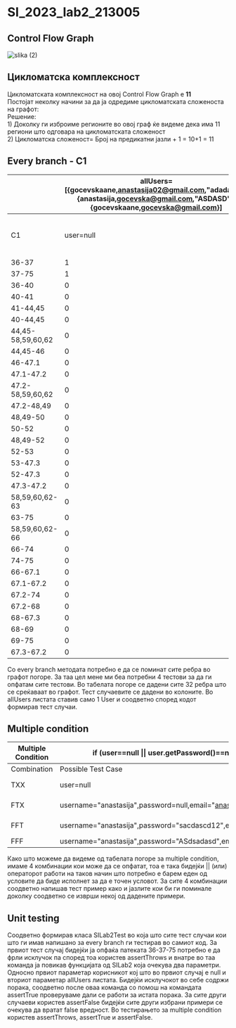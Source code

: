 # SI_2023_lab2_213005

## Control Flow Graph


![slika (2)](https://github.com/agocevska02/SI_2023_lab2_213005/assets/107998498/d2724f58-babd-4562-b20c-f4e6a435afb4)



## Цикломатска комплексност 
 Цикломатската комплексност на овој Control Flow Graph е **11**  
 Постојат неколку начини за да ја одредиме цикломатската сложеноста на графот:  
 Решение:    
             1) Доколку ги изброиме регионите во овој граф ќе видеме дека има 11 региони што одговара на цикломатската сложеност    
             2) Цикломатска сложеност= Број на предикатни јазли + 1 = 10+1 = 11
             
## Every branch - C1
             
|    | allUsers=[{gocevskaane,anastasija02@gmail.com,"adadada"},{anastasija,gocevska@gmail.com,"ASDASD"},{gocevskaane,gocevska@gmail.com}] |                                                                       |                                                             |                                                                       |
|----|-------------------------------------------------------------------------------------------------------------------------------------|-----------------------------------------------------------------------|-------------------------------------------------------------|-----------------------------------------------------------------------|
|    |                                                                                                                                     |                                                                       |                                                             |                                                                       |
| C1 | user=null                                                                                                                           | "username=null password = ""ani4e"" mail=""anastasija02@gmail.com ""  | username=gocevskaane, email=anastasija02.com pass=s oftfink | username=gocevskaane, email=anastasija02@gmail.com pass=*proba*test&  |
|                   |   |   |   |    |
| 36-37             | 1 | 0 | 0 | 0  |
| 37-75             | 1 | 0 | 0 | 0  |
| 36-40             | 0 | 1 | 1 | 1  |
| 40-41             | 0 | 1 | 0 | 0  |
| 41-44,45          | 0 | 1 | 0 | 0  |
| 40-44,45          | 0 | 0 | 1 | 1  |
| 44,45-58,59,60,62 | 0 | 0 | 1 | 0  |
| 44,45-46          | 0 | 1 | 0 | 1  |
| 46-47.1           | 0 | 1 | 0 | 1  |
| 47.1-47.2         | 0 | 1 | 0 | 1  |
| 47.2-58,59,60,62  | 0 | 1 | 0 | 1  |
| 47.2-48,49        | 0 | 0 | 0 | 1  |
| 48,49-50          | 0 | 0 | 0 | 1  |
| 50-52             | 0 | 0 | 0 | 1  |
| 48,49-52          | 0 | 0 | 0 | 1  |
| 52-53             | 0 | 0 | 0 | 1  |
| 53-47.3           | 0 | 0 | 0 | 1  |
| 52-47.3           | 0 | 0 | 0 | 1  |
| 47.3-47.2         | 0 | 0 | 0 | 1  |
| 58,59,60,62-63    | 0 | 1 | 0 | 0  |
| 63-75             | 0 | 1 | 0 | 0  |   
| 58,59,60,62-66 | 0 | 0 | 1 | 1  |   
| 66-74          | 0 | 0 | 1 | 0  |   
| 74-75             | 0 | 0 | 1 | 0  |   
| 66-67.1        | 0 | 0 | 0 | 1  |   
| 67.1-67.2         | 0 | 0 | 0 | 1  |   
| 67.2-74           | 0 | 0 | 0 | 1  |   
| 67.2-68           | 0 | 0 | 0 | 1  |   
| 68-67.3           | 0 | 0 | 0 | 1  |   
| 68-69             | 0 | 0 | 0 | 1  | 
| 69-75 | 0 |0 | 0 | 1 |
| 67.3-67.2 | 0 |0 | 0 | 1 |


Со every branch методата потребно е да се поминат сите ребра во графот погоре. За таа цел мене ми беа потребни 4 тестови за да ги опфатам сите тестови. Во табелата погоре се дадени сите 32 ребра што се среќаваат во графот. Тест случаевите се дадени во колоните. Во allUsers листата ставив само 1 User и соодветно според кодот формирав тест случаи.

## Multiple condition
| Multiple Condition | if (user==null \|\| user.getPassword()==null \|\| user.getEmail()==null) |   |
|---|---|---|
| Combination | Possible Test Case | Branch  |
| TXX | user=null | 36-37-75  |
| FTX | username="anastasija",password=null,email="anastasija02@gmail.com" | 36-37-75  |
| FFT | username="anastasija",password="sacdascd12",email=null | 36-37-75  |
| FFF | username="anastasija",password="ASdsadasd",email="anastasijagocevska@gmail.com" | 36-40 |

Како што можеме да видеме од табелата погоре за multiple condition, имаме 4 комбинации кои може да се опфатат, тоа е така бидејќи \|\| (или) операторот работи на таков начин што потребно е барем еден од условите да биде исполнет за да е точен условот. За сите 4 комбинации соодветно напишав тест пример како и јазлите кои би ги поминале доколку соодветно се изврши некој од дадените примери.

## Unit testing

Соодветно формирав класа SILab2Test  во која што сите тест случаи кои што ги имав напишано за every branch ги тестирав во самиот код. За првиот тест случај бидејќи ја опфаќа патеката 36-37-75 потребно е да фрли исклучок па според тоа користев assertThrows  и внатре во таа команда ја повикав  функцијата од SILab2 која очекува  два параметри. Односно првиот параметар корисникот кој што во првиот случај е null и вториот параметар  allUsers листата. Бидејќи исклучокот во себе содржи порака, соодветно после оваа команда со помош на командата assertTrue проверуваме дали се работи за истата порака. За сите други случаеви  користев assertFalse бидејќи сите други избрани примери се очекува да вратат false вредност. Во тестирањето за multiple condition  користев  assertThrows, assertTrue и assertFalse.


